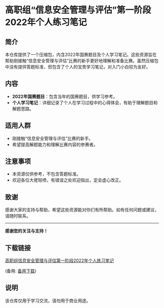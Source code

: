 # 高职组“信息安全管理与评估”第一阶段2022年个人练习笔记

## 简介

本仓库提供了一个压缩包，内含2022年国赛题目及个人学习笔记。这些资源旨在帮助刚接触“信息安全管理与评估”比赛的新手更好地理解和准备比赛。虽然压缩包中没有提供答题标准，但包含了个人的宝贵学习笔记，对入门小白较为友好。

## 内容

- **2022年国赛题目**：包含当年的国赛题目，供学习参考。
- **个人学习笔记**：详细记录了个人在学习过程中的心得体会，有助于理解题目和解题思路。

## 适用人群

- 刚接触“信息安全管理与评估”比赛的新手。
- 希望提高解题能力和理解比赛内容的参赛者。

## 注意事项

- 本资源仅供参考，不包含答题标准。
- 欢迎各位大佬轻喷，有错误之处欢迎指出，定会虚心改正。

## 致谢

感谢大家的支持与帮助，希望这些资源能对你们有所帮助。如有任何问题或建议，请随时联系。

---

**感谢您的关注与支持！**

## 下载链接
[高职组信息安全管理与评估第一阶段2022年个人练习笔记](https://pan.quark.cn/s/304692fb119a) 

(备用: [备用下载](https://pan.baidu.com/s/1N7PkFPaKho7kmvtXaDJ99A?pwd=1234))

## 说明

该仓库仅用于学习交流，请勿用于商业用途。
